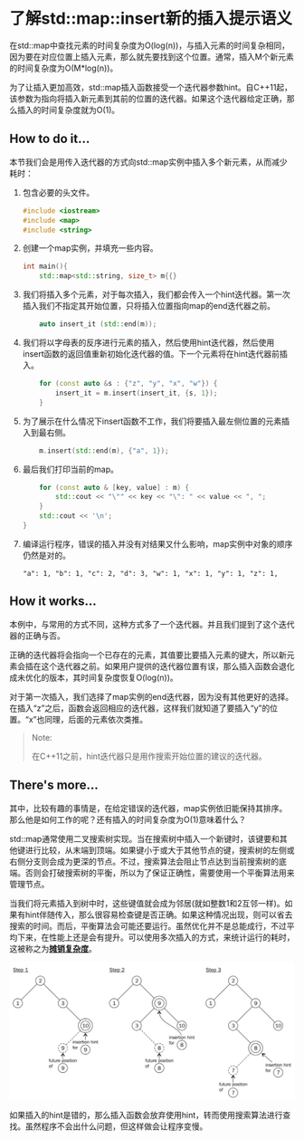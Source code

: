 # 了解std::map::insert新的插入提示语义

在std::map中查找元素的时间复杂度为O\(log\(n\)\)，与插入元素的时间复杂相同，因为要在对应位置上插入元素，那么就先要找到这个位置。通常，插入M个新元素的时间复杂度为O\(M\*log\(n\)\)。

为了让插入更加高效，std::map插入函数接受一个迭代器参数hint。自C++11起，该参数为指向将插入新元素到其前的位置的迭代器。如果这个迭代器给定正确，那么插入的时间复杂度就为O\(1\)。

## How to do it...

本节我们会是用传入迭代器的方式向std::map实例中插入多个新元素，从而减少耗时：

1. 包含必要的头文件。

   ```c++
   #include <iostream>
   #include <map>
   #include <string>
   ```

2. 创建一个map实例，并填充一些内容。

   ```c++
   int main(){
       std::map<std::string, size_t> m{{}
   ```

3. 我们将插入多个元素，对于每次插入，我们都会传入一个hint迭代器。第一次插入我们不指定其开始位置，只将插入位置指向map的end迭代器之前。

   ```c++
       auto insert_it (std::end(m));
   ```

4. 我们将以字母表的反序进行元素的插入，然后使用hint迭代器，然后使用insert函数的返回值重新初始化迭代器的值。下一个元素将在hint迭代器前插入。

   ```c++
       for (const auto &s : {"z", "y", "x", "w"}) {
           insert_it = m.insert(insert_it, {s, 1});
       }
   ```

5. 为了展示在什么情况下insert函数不工作，我们将要插入最左侧位置的元素插入到最右侧。

   ```c++
       m.insert(std::end(m), {"a", 1});
   ```

6. 最后我们打印当前的map。

   ```c++
       for (const auto & [key, value] : m) {
           std::cout << "\"" << key << "\": " << value << ", ";
       }
       std::cout << '\n';
   }
   ```

7. 编译运行程序，错误的插入并没有对结果又什么影响，map实例中对象的顺序仍然是对的。

   ```
   "a": 1, "b": 1, "c": 2, "d": 3, "w": 1, "x": 1, "y": 1, "z": 1,
   ```

## How it works...

本例中，与常用的方式不同，这种方式多了一个迭代器。并且我们提到了这个迭代器的正确与否。

正确的迭代器将会指向一个已存在的元素，其值要比要插入元素的键大，所以新元素会插在这个迭代器之前。如果用户提供的迭代器位置有误，那么插入函数会退化成未优化的版本，其时间复杂度恢复O\(log\(n\)\)。

对于第一次插入，我们选择了map实例的end迭代器，因为没有其他更好的选择。在插入“z”之后，函数会返回相应的迭代器，这样我们就知道了要插入“y”的位置。“x”也同理，后面的元素依次类推。

> Note:
>
> 在C++11之前，hint迭代器只是用作搜索开始位置的建议的迭代器。

## There's more...

其中，比较有趣的事情是，在给定错误的迭代器，map实例依旧能保持其排序。那么他是如何工作的呢？还有插入的时间复杂度为O\(1\)意味着什么？

std::map通常使用二叉搜索树实现。当在搜索树中插入一个新键时，该键要和其他键进行比较，从末端到顶端。如果键小于或大于其他节点的键，搜索树的左侧或右侧分支则会成为更深的节点。不过，搜索算法会阻止节点达到当前搜索树的底端。否则会打破搜索树的平衡，所以为了保证正确性，需要使用一个平衡算法用来管理节点。

当我们将元素插入到树中时，这些键值就会成为邻居\(就如整数1和2互邻一样\)。如果有hint伴随传入，那么很容易检查键是否正确。如果这种情况出现，则可以省去搜索的时间。而后，平衡算法会可能还要运行。虽然优化并不是总能成行，不过平均下来，在性能上还是会有提升。可以使用多次插入的方式，来统计运行的耗时，这被称之为[**摊销复杂度**](http://programming.guide/amortized-time-complexity-analysis.html)。

![](../../images/chapter2/2-6-1.png)

如果插入的hint是错的，那么插入函数会放弃使用hint，转而使用搜索算法进行查找。虽然程序不会出什么问题，但这样做会让程序变慢。

